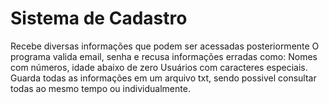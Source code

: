 # Sistema de Cadastro
 Recebe diversas informações que podem ser acessadas posteriormente
O programa valida email, senha e recusa informações erradas como: Nomes com números, idade abaixo de zero 
Usuários com caracteres especiais. Guarda todas as informações em um arquivo txt, sendo possivel consultar todas
ao mesmo tempo ou individualmente.
